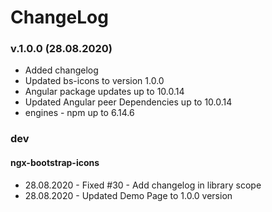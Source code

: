 # ChangeLog

### v.1.0.0 (28.08.2020)

* Added changelog
* Updated bs-icons to version 1.0.0
* Angular package updates up to 10.0.14
* Updated Angular peer Dependencies up to 10.0.14
* engines - npm up to 6.14.6

### dev
  #### ngx-bootstrap-icons
 * 28.08.2020 - Fixed #30 - Add changelog in library scope
 * 28.08.2020 - Updated Demo Page to 1.0.0 version
